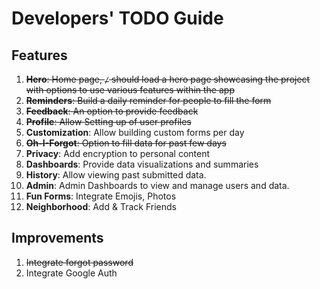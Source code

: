 # Developers' TODO Guide

## Features

1. ~~**Hero**: Home page, `/` should load a hero page showcasing the project with options to use various features within the app~~
2. ~~**Reminders**: Build a daily reminder for people to fill the form~~
3. ~~**Feedback**: An option to provide feedback~~
4. ~~**Profile**: Allow Setting up of user profiles~~
5. **Customization**: Allow building custom forms per day
6. ~~**Oh-I-Forgot**: Option to fill data for past few days~~
7. **Privacy**: Add encryption to personal content
8. **Dashboards**: Provide data visualizations and summaries
9. **History**: Allow viewing past submitted data.
10. **Admin**: Admin Dashboards to view and manage users and data.
11. **Fun Forms**: Integrate Emojis, Photos
12. **Neighborhood**: Add & Track Friends

## Improvements

1. ~~Integrate forgot password~~
2. Integrate Google Auth
